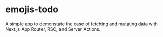 # emojis-todo

A simple app to demonstate the ease of fetching and mutating data with Next.js App Router, RSC, and Server Actions.
